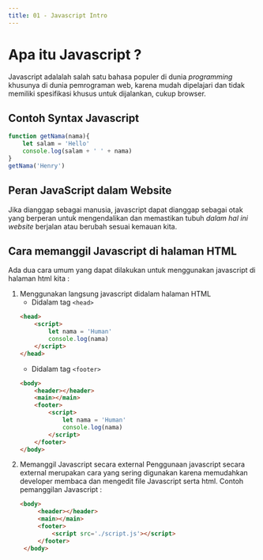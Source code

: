 ```yaml
---
title: 01 - Javascript Intro
---
```


# Apa itu Javascript ? 
Javascript adalalah salah satu bahasa populer di dunia *programming* khusunya di dunia pemrograman web, karena mudah dipelajari dan tidak memiliki spesifikasi khusus untuk dijalankan, cukup browser.

## Contoh Syntax Javascript

```javascript
function getNama(nama){
    let salam = 'Hello'
    console.log(salam + ' ' + nama)
}
getNama('Henry')
```

## Peran JavaScript dalam Website
Jika dianggap sebagai manusia, javascript dapat dianggap sebagai otak yang berperan untuk mengendalikan dan memastikan tubuh *dalam hal ini website* berjalan atau berubah sesuai kemauan kita.

## Cara memanggil Javascript di halaman HTML
Ada dua cara umum yang dapat dilakukan untuk menggunakan javascript di halaman html kita : 
1. Menggunakan langsung javascript didalam halaman HTML
   - Didalam tag `<head>`
    ```html
    <head>
        <script>
            let nama = 'Human'
            console.log(nama)
        </script>
    </head>
    ```
   - Didalam tag `<footer>`
    ```html
    <body>
        <header></header>
        <main></main>
        <footer>
            <script>
                let nama = 'Human'
                console.log(nama)
            </script>
        </footer>
    </body>
    ```
2. Memanggil Javascript secara external
   Penggunaan javascript secara external merupakan cara yang sering digunakan karena memudahkan developer membaca dan mengedit file Javascript serta html.
   Contoh pemanggilan Javascript :
   ```html
   <body>
        <header></header>
        <main></main>
        <footer>
            <script src='./script.js'></script>
        </footer>
    </body>
   ```